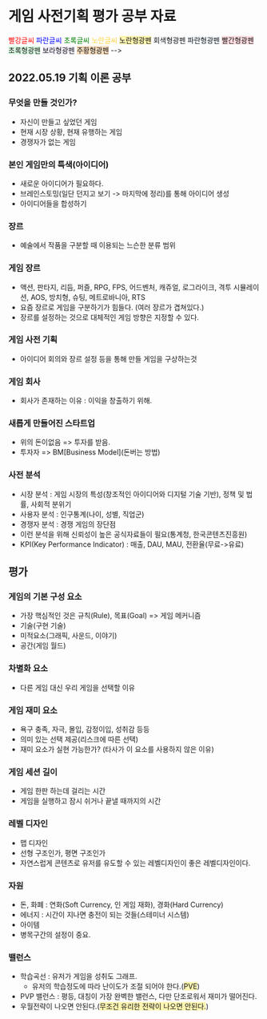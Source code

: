 # 게임 사전기획 평가 공부 자료

<!-->
<span style="color:red">빨강글씨</span>
<span style="color:#0000FF">파란글씨</span>
<span style="color:#008000">초록글씨</span>
<span style="color:#ffd33d">노란글씨</span>

<span style='background-color:#fff5b1'>노란형광펜</span>
<span style='background-color:#f6f8fa'>회색형광펜</span>
<span style='background-color:#f1f8ff'>파란형광펜</span>
<span style='background-color:#ffdce0'>빨간형광펜</span>
<span style='background-color:#dcffe4'>초록형광펜</span>
<span style='background-color:#f5f0ff'>보라형광펜</span>
<span style='background-color:#F7DDBE'>주황형광펜</span>
-->

## 2022.05.19 기획 이론 공부

### 무엇을 만들 것인가?
- 자신이 만들고 싶었던 게임
- 현재 시장 상황, 현재 유행하는 게임
- 경쟁자가 없는 게임

### 본인 게임만의 특색(아이디어)
- 새로운 아이디어가 필요하다.
- 브레인스토밍(일단 던지고 보기 -> 마지막에 정리)를 통해 아이디어 생성
- 아이디어들을 합성하기

### 장르
- 예술에서 작품을 구분할 때 이용되는 느슨한 분류 범위

### 게임 장르
- 액션, 판타지, 리듬, 퍼즐, RPG, FPS, 어드벤처, 캐쥬얼, 로그라이크, 격투 시뮬레이션, AOS, 방치형, 슈팅, 메트로바니아, RTS
- 요즘 장르로 게임을 구분하기가 힘들다. (여러 장르가 겹쳐있다.)
- 장르를 설정하는 것으로 대체적인 게임 방향은 지정할 수 있다.

### 게임 사전 기획 
- 아이디어 회의와 장르 설정 등을 통해 만들 게임을 구상하는것

### 게임 회사
- 회사가 존재하는 이유 : 이익을 창출하기 위해.

### 새롭게 만들어진 스타트업
- 위의 돈이없음 => 투자를 받음.
- 투자자 => BM[Business Model](돈버는 방법)

### 사전 분석
- 시장 분석 : 게임 시장의 특성(창조적인 아이디어와 디지털 기술 기반), 정책 및 법률, 사회적 분위기
- 사용자 분석 : 인구통계(나이, 성별, 직업군) 
- 경쟁자 분석 : 경쟁 게임의 장단점
- 이런 분석을 위해 신뢰성이 높은 공식자료들이 필요(통계청, 한국콘텐츠진흥원)
- KPI(Key Performance Indicator) : 매출, DAU, MAU, 전환율(무료->유료)

## 평가

### 게임의 기본 구성 요소
- 가장 핵심적인 것은 규칙(Rule), 목표(Goal) => 게임 메커니즘
- 기술(구현 기술)
- 미적요소(그래픽, 사운드, 이야기)
- 공간(게임 월드)

### 차별화 요소
- 다른 게임 대신 우리 게임을 선택할 이유

### 게임 재미 요소
- 욕구 충족, 자극, 몰입, 감정이입, 성취감 등등
- 의미 있는 선택 제공(리스크에 따른 선택)
- 재미 요소가 실현 가능한가? (타사가 이 요소를 사용하지 않은 이유)

### 게임 세션 길이
- 게임 한판 하는데 걸리는 시간
- 게임을 실행하고 잠시 쉬거나 끝낼 때까지의 시간

### 레벨 디자인
- 맵 디자인
- 선형 구조인가, 평면 구조인가
- 자연스럽게 콘텐츠로 유저를 유도할 수 있는 레벨디자인이 좋은 레벨디자인이다.

### 자원
- 돈, 화폐 : 연화(Soft Currency, 인 게임 재화), 경화(Hard Currency)
- 에너지 : 시간이 지나면 충전이 되는 것들(스테미너 시스템)
- 아이템
- 병목구간의 설정이 중요.

### 밸런스
- 학습곡선 : 유저가 게임을 성취도 그래프.
    - 유저의 학습정도에 따라 난이도가 조절 되어야 한다.(<span style='background-color:#fff5b1'>PVE</span>)
- PVP 밸런스 : 평등, 대칭이 가장 완벽한 밸런스, 다만 단조로워서 재미가 떨어진다.
- 우월전략이 나오면 안된다.(<span style='background-color:#fff5b1'>무조건 유리한 전략이 나오면 안된다.</span>)
